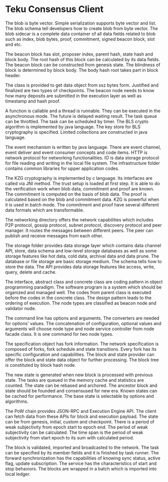 # Teku Consensus Client

The blob is byte vector. Simple serialization supports byte vector and list. The blob schema tell developers how to create blob from byte vector. The blob sidecar is a complete data container of all data fields related to blob such as index, blob bytes, proof, commitment, signed beacon block, slot and etc.

The beacon block has slot, proposer index, parent hash, state hash and block body. The root hash of this block can be calculated by its data fields. The beacon block can be constructed from genesis state. The blindness of block is determined by block body. The body hash root takes part in block header. 

The class is provided to get data object from ssz bytes form. Justified and finalized are two types of checkpoints. The beacon node needs to know how many deposits are submitted in the execution layer as well as timestamp and hash proof. 

A function is callable and a thread is runnable. They can be executed in the asynchronous mode. The future is delayed waiting result. The task queue can be throttled. The task can be scheduled by timer. The BLS crypto algorithm is implemented by java language. The key store for BLS cryptography is specified. Limited collections are constructed in java language. 

The event mechanism is written by java language. There are event channel, event deliver and event consumer concepts and code items. HTTP is network protocol for networking functionalities. IO is data storage protocol for file reading and writing in the local file system. The infrastructure folder contains common libraries for upper application codes.

The KZG cryptography is implemented by c language. Its interfaces are called via JNI method. The trust setup is loaded at first step. It is able to do the verification work when blob data, commitment and proof are known. The commitment is computed on the basis of blob data. The proof is calculated based on the blob and commitment data. KZG is powerful when it is used in batch mode. The commitment and proof have several different data formats which are transformable. 

The networking directory offers the network capabilities which includes P2P protocol, gossip protocol, subnet protocol, discovery protocol and peer manager. It routes the messages between different peers. The peer can publish and receive messages from each other.

The storage folder provides data storage layer which contains data channel API, store, data schema and low-level storage databases as well as some storage features like hot data, cold data, archival data and data prune. The database or file storage are basic storage medium. The schema tells how to store the data. The API provides data storage features like access, write, query, delete and cache.

The interface, abstract class and concrete class are coding pattern in object programming paradigm. The software program is a system which should be organized and managed well. The codes from parent class is executed before the codes in the concrete class. The design pattern leads to the ordering of execution. The node types are classified as beacon node and validator node.

The command line has options and arguments. The converters are needed for options' values. The concatenation of configuration, optional values and arguments will choose node type and node service controller from node facade class. It is one command for two node types.

The specification object has fork information. The network specification is composed of forks, fork schedule and state transitions. Every fork has its specific configuration and capabilities. The block and state provider can offer the block and state data object for further processing. The block tree is constituted by block hash node. 

The new state is generated when new block is processed with previous state. The tasks are queued in the memory cache and statistics are counted. The state can be rebased and archored. The ancestor block and state should be founded and consensused for new era. Known states can be cached for performance. The base state is selectable by options and algorithms.

The PoW chain provides JSON-RPC and Execution Engine API. The client can fetch data from these APIs for block and execution payload. The state can be from genesis, initial, custom and checkpoint. There is a period of weak subjectivity from epoch start to epoch end. The period of weak subjectivity can be calculated. The time span is the period of weak subjectivity from start epoch to its sum with calculated period.

The block is validated, imported and broadcasted to the network. The task can be specified by its member fields and it is finished by task runner. The forward synchronization has the capabilities of knowing sync status, active flag, update subscription. The service has the characteristics of start and stop behaviors. The blocks are wrapped in a batch which is imported into local ledger. 


